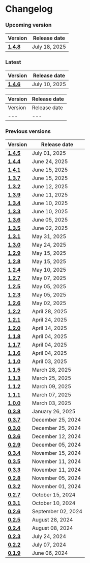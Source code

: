 # Changelog

### Upcoming version
| Version| Release date |
|---|---|
| __[1.4.8](/docs/changelog/1.4.8)__| July 18, 2025 |
### Latest

| Version| Release date | 
|---|---|
|__[1.4.6](/docs/changelog/1.4.6)__| July 10, 2025 |

| Version| Release date |
|---|---|
| Version| Release date |
|---|---|
### Previous versions

| Version| Release date | 
|---|---|
|__[1.4.5](/docs/changelog/1.4.5)__| July 01, 2025 |
|__[1.4.4](/docs/changelog/1.4.4)__| June 24, 2025 |
|__[1.4.1](/docs/changelog/1.4.1)__| June 15, 2025 |
|__[1.3.7](/docs/changelog/1.3.7)__| June 15, 2025 |
|__[1.3.2](/docs/changelog/1.3.2)__| June 12, 2025 |
|__[1.3.9](/docs/changelog/1.3.9)__| June 11, 2025 |
|__[1.3.4](/docs/changelog/1.3.4)__| June 10, 2025 |
|__[1.3.3](/docs/changelog/1.3.3)__| June 10, 2025 |
|__[1.3.6](/docs/changelog/1.3.6)__| June 05, 2025 |
|__[1.3.5](/docs/changelog/1.3.5)__| June 02, 2025 |
|__[1.3.1](/docs/changelog/1.3.1)__| May 31, 2025 |
|__[1.3.0](/docs/changelog/1.3.0)__| May 24, 2025 |
|__[1.2.9](/docs/changelog/1.2.9)__| May 15, 2025 |
|__[1.2.8](/docs/changelog/1.2.8)__| May 15, 2025 |
|__[1.2.4](/docs/changelog/1.2.4)__| May 10, 2025 |
|__[1.2.7](/docs/changelog/1.2.7)__| May 07, 2025 |
|__[1.2.5](/docs/changelog/1.2.5)__| May 05, 2025 |
|__[1.2.3](/docs/changelog/1.2.3)__| May 05, 2025 |
|__[1.2.6](/docs/changelog/1.2.6)__| May 02, 2025 |
|__[1.2.2](/docs/changelog/1.2.2)__| April 28, 2025 |
|__[1.2.1](/docs/changelog/1.2.1)__| April 24, 2025 |
|__[1.2.0](/docs/changelog/1.2.0)__| April 14, 2025 |
|__[1.1.8](/docs/changelog/1.1.8)__| April 04, 2025 |
|__[1.1.7](/docs/changelog/1.1.7)__| April 04, 2025 |
|__[1.1.6](/docs/changelog/1.1.6)__| April 04, 2025 |
|__[1.1.0](/docs/changelog/1.1.0)__| April 03, 2025 |
|__[1.1.5](/docs/changelog/1.1.5)__| March 28, 2025 |
|__[1.1.3](/docs/changelog/1.1.3)__| March 25, 2025 |
|__[1.1.2](/docs/changelog/1.1.2)__| March 09, 2025 |
|__[1.1.1](/docs/changelog/1.1.1)__| March 07, 2025 |
|__[1.0.0](/docs/changelog/1.0.0)__| March 03, 2025 |
|__[0.3.8](/docs/changelog/0.3.8)__| January 26, 2025 |
|__[0.3.7](/docs/changelog/0.3.7)__| December 25, 2024 |
|__[0.3.0](/docs/changelog/0.3.0)__| December 25, 2024 |
|__[0.3.6](/docs/changelog/0.3.6)__| December 12, 2024 |
|__[0.2.9](/docs/changelog/0.2.9)__| December 05, 2024 |
|__[0.3.4](/docs/changelog/0.3.4)__| November 15, 2024 |
|__[0.3.5](/docs/changelog/0.3.5)__| November 11, 2024 |
|__[0.3.3](/docs/changelog/0.3.3)__| November 11, 2024 |
|__[0.2.8](/docs/changelog/0.2.8)__| November 05, 2024 |
|__[0.3.2](/docs/changelog/0.3.2)__| November 01, 2024 |
|__[0.2.7](/docs/changelog/0.2.7)__| October 15, 2024 |
|__[0.3.1](/docs/changelog/0.3.1)__| October 10, 2024 |
|__[0.2.6](/docs/changelog/0.2.6)__| September 02, 2024 |
|__[0.2.5](/docs/changelog/0.2.5)__| August 28, 2024 |
|__[0.2.4](/docs/changelog/0.2.4)__| August 08, 2024 |
|__[0.2.3](/docs/changelog/0.2.3)__| July 24, 2024 |
|__[0.2.2](/docs/changelog/0.2.2)__| July 07, 2024 |
|__[0.1.9](/docs/changelog/0.1.9)__| June 06, 2024 |
